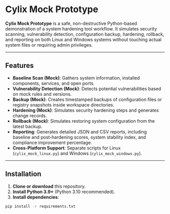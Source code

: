 # Cylix Mock Prototype

**Cylix Mock Prototype** is a safe, non-destructive Python-based demonstration of a system hardening tool workflow. It simulates security scanning, vulnerability detection, configuration backup, hardening, rollback, and reporting on both Linux and Windows systems without touching actual system files or requiring admin privileges.

---

## Features

- **Baseline Scan (Mock)**: Gathers system information, installed components, services, and open ports.
- **Vulnerability Detection (Mock)**: Detects potential vulnerabilities based on mock rules and versions.
- **Backup (Mock)**: Creates timestamped backups of configuration files or registry snapshots inside workspace directories.
- **Hardening (Mock)**: Simulates security hardening steps and generates change records.
- **Rollback (Mock)**: Simulates restoring system configuration from the latest backup.
- **Reporting**: Generates detailed JSON and CSV reports, including baseline and post-hardening scores, system stability index, and compliance improvement percentage.
- **Cross-Platform Support**: Separate scripts for Linux (`cylix_mock_linux.py`) and Windows (`cylix_mock_windows.py`).

---

## Installation

1. **Clone or download** this repository.
2. **Install Python 3.9+** (Python 3.10 recommended).
3. **Install dependencies**:

```bash
pip install -r requirements.txt
